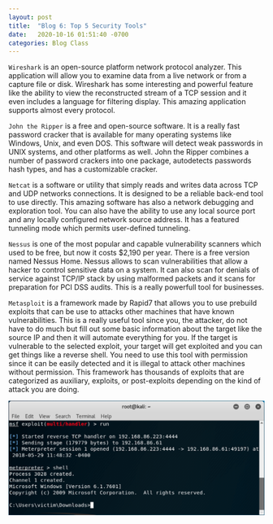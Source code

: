 ```yaml
---
layout: post
title:  "Blog 6: Top 5 Security Tools"
date:   2020-10-16 01:51:40 -0700
categories: Blog Class
---
```


`Wireshark` is an open-source platform network protocol analyzer. This application will allow you to examine data from a live network or from a capture file or disk. Wireshark has some interesting and powerful feature like the ability to view the reconstructed stream of a TCP session and it even includes a language for filtering display. This amazing application supports almost every protocol.

`John the Ripper` is a free and open-source software. It is a really fast password cracker that is available for many operating systems like Windows, Unix, and even DOS. This software will detect weak passwords in UNIX systems, and other platforms as well. John the Ripper combines a number of password crackers into one package, autodetects passwords hash types, and has a customizable cracker.

`Netcat` is a software or utility that simply reads and writes data across TCP and UDP networks connections. It is designed to be a reliable back-end tool to use directly. This amazing software has also a network debugging and exploration tool. You can also have the ability to use any local source port and any locally configured network source address. It has a featured tunneling mode which permits user-defined tunneling.

`Nessus` is one of the most popular and capable vulnerability scanners which used to be free, but now it costs $2,190 per year. There is a free version named Nessus Home. Nessus allows to scan vulnerabilities that allow a hacker to control sensitive data on a system. It can also scan for denials of service against TCP/IP stack by using malformed packets and it scans for preparation for PCI DSS audits. This is a really powerfull tool for businesses.

`Metasploit` is a framework made by Rapid7 that allows you to use prebuild exploits that can be use to attacks other machines that have known vulnerabilities. This is a really useful tool since you, the attacker, do not have to do much but fill out some basic information about the target like the source IP and then it will automate everything for you. If the target is vulnerable to the selected exploit, your target will get exploited and you can get things like a reverse shell. You need to use this tool with permission since it can be easily detected and it is illegal to attack other machines without permission. This framework has thousands of exploits that are categorized as auxiliary, exploits, or post-exploits depending on the kind of attack you are doing. 

   ![Metasploit](/docs/metasploit.png)
